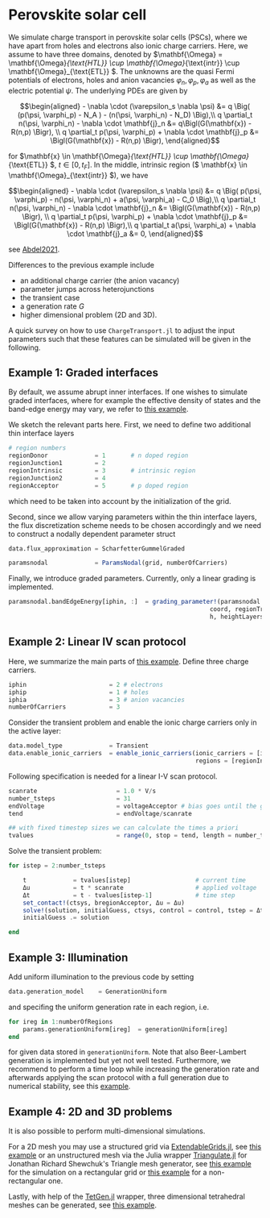 Perovskite solar cell
================================
We simulate charge transport in perovskite solar cells (PSCs), where we have apart from holes and electrons also ionic charge carriers. Here, we assume to have three domains, denoted by
$\mathbf{\Omega} = \mathbf{\Omega}_{\text{HTL}} \cup \mathbf{\Omega}_{\text{intr}} \cup \mathbf{\Omega}_{\text{ETL}}  $.
The unknowns are the quasi Fermi potentials of electrons, holes and anion vacancies
$\varphi_n, \varphi_p, \varphi_a$
as well as the electric potential
$\psi$.
The underlying PDEs are given by
```math
\begin{aligned}
	- \nabla \cdot (\varepsilon_s \nabla \psi) &= q \Big( (p(\psi, \varphi_p) - N_A ) - (n(\psi, \varphi_n) - N_D) \Big),\\
	q \partial_t n(\psi, \varphi_n) - \nabla \cdot \mathbf{j}_n &= q\Bigl(G(\mathbf{x}) - R(n,p) \Bigr), \\
	q \partial_t p(\psi, \varphi_p) + \nabla \cdot \mathbf{j}_p &= \Bigl(G(\mathbf{x}) - R(n,p) \Bigr),
\end{aligned}
```
for
$\mathbf{x} \in \mathbf{\Omega}_{\text{HTL}} \cup  \mathbf{\Omega}_{\text{ETL}} $, $t \in [0, t_F]$. In the middle, intrinsic region ($ \mathbf{x} \in \mathbf{\Omega}_{\text{intr}} $), we have
```math
\begin{aligned}
	- \nabla \cdot (\varepsilon_s \nabla \psi) &= q \Big( p(\psi, \varphi_p)  - n(\psi, \varphi_n) + a(\psi, \varphi_a) - C_0 \Big),\\
q \partial_t n(\psi, \varphi_n)	- \nabla \cdot \mathbf{j}_n &= \Bigl(G(\mathbf{x}) - R(n,p) \Bigr), \\
	q \partial_t p(\psi, \varphi_p) + \nabla \cdot \mathbf{j}_p &= \Bigl(G(\mathbf{x}) - R(n,p) \Bigr),\\
	q \partial_t a(\psi, \varphi_a) + \nabla \cdot \mathbf{j}_a &= 0,
\end{aligned}
```
see [Abdel2021](https://www.sciencedirect.com/science/article/abs/pii/S0013468621009865).

Differences to the previous example include
- an additional charge carrier (the anion vacancy)
- parameter jumps across heterojunctions
- the transient case
- a generation rate $G$
- higher dimensional problem (2D and 3D).

A quick survey on how to use `ChargeTransport.jl` to adjust the input parameters such that these features can be simulated will be given in the following.

## Example 1: Graded interfaces
By default, we assume abrupt inner interfaces. If one wishes to simulate graded interfaces, where for example the effective density of states and the band-edge energy may vary, we refer to [this example](https://github.com/PatricioFarrell/ChargeTransport.jl/blob/master/examples/Example105_PSC_gradedFlux.jl).

We sketch the relevant parts here. First, we need to define two additional thin interface layers

```julia
# region numbers
regionDonor             = 1       # n doped region
regionJunction1         = 2
regionIntrinsic         = 3       # intrinsic region
regionJunction2         = 4
regionAcceptor          = 5       # p doped region
```
which need to be taken into account by the initialization of the grid.

Second, since we allow varying parameters within the thin interface layers, the flux discretization scheme needs to be chosen accordingly and we need to construct a nodally dependent parameter struct

```julia
data.flux_approximation = ScharfetterGummelGraded

paramsnodal             = ParamsNodal(grid, numberOfCarriers)
```

Finally, we introduce graded parameters. Currently, only a linear grading is implemented.

```julia
paramsnodal.bandEdgeEnergy[iphin, :]  = grading_parameter!(paramsnodal.bandEdgeEnergy[iphin, :],
                                                        coord, regionTransportLayers, regionJunctions,
                                                        h, heightLayers, lengthLayers, EC)
```

## Example 2: Linear IV scan protocol
Here, we summarize the main parts of [this example](https://github.com/PatricioFarrell/ChargeTransport.jl/blob/master/examples/Example106_PSC_withIons_IVMeasurement.jl).
Define three charge carriers.
```julia
iphin                       = 2 # electrons
iphip                       = 1 # holes
iphia                       = 3 # anion vacancies
numberOfCarriers            = 3
```
Consider the transient problem and enable the ionic charge carriers only in the active layer:
```julia
data.model_type             = Transient
data.enable_ionic_carriers  = enable_ionic_carriers(ionic_carriers = [iphia],
                                                    regions = [regionIntrinsic])
```

Following specification is needed for a linear I-V scan protocol.

```julia
scanrate                      = 1.0 * V/s
number_tsteps                 = 31
endVoltage                    = voltageAcceptor # bias goes until the given voltage at acceptor boundary
tend                          = endVoltage/scanrate

## with fixed timestep sizes we can calculate the times a priori
tvalues                       = range(0, stop = tend, length = number_tsteps)
```
Solve the transient problem:
```julia
for istep = 2:number_tsteps

    t             = tvalues[istep]                  # current time
    Δu            = t * scanrate                    # applied voltage
    Δt            = t - tvalues[istep-1]            # time step
    set_contact!(ctsys, bregionAcceptor, Δu = Δu)
    solve!(solution, initialGuess, ctsys, control = control, tstep = Δt) # provide time step
    initialGuess .= solution

end
```
## Example 3: Illumination
Add uniform illumination to the previous code by setting

```julia
data.generation_model    = GenerationUniform
```
and specifing the uniform generation rate in each region, i.e.

```julia
for ireg in 1:numberOfRegions
    params.generationUniform[ireg]  = generationUniform[ireg]
end
```
for given data  stored in `generationUniform`. Note that also Beer-Lambert generation is implemented but yet not well tested.
Furthermore, we recommend to perform a time loop while increasing the generation rate and afterwards applying the scan protocol with a full generation due to numerical stability, see this [example](https://github.com/PatricioFarrell/ChargeTransport.jl/blob/master/examples/Example107_PSC_uniform_Generation.jl).

## Example 4: 2D and 3D problems
It is also possible to perform multi-dimensional simulations.

For a 2D mesh you may use a structured grid via [ExtendableGrids.jl](https://github.com/j-fu/ExtendableGrids.jl), see [this example](https://github.com/PatricioFarrell/ChargeTransport.jl/blob/master/examples/Example108_PSC_2D_tensorGrid.jl) or an unstructured mesh via the Julia wrapper [Triangulate.jl](https://github.com/JuliaGeometry/Triangulate.jl) for Jonathan Richard Shewchuk's Triangle mesh generator, see [this example](https://github.com/PatricioFarrell/ChargeTransport.jl/blob/master/examples/Example201_PSC_2D_unstructuredGrid.jl) for the simulation on a rectangular grid or [this example](https://github.com/PatricioFarrell/ChargeTransport.jl/blob/master/examples/Example201_2D_non_rectangularGrid.jl) for a non-rectangular one.

Lastly, with help of the [TetGen.jl](https://github.com/JuliaGeometry/TetGen.jl) wrapper, three dimensional tetrahedral meshes can be generated, see [this example](https://github.com/PatricioFarrell/ChargeTransport.jl/blob/master/examples/Example202_3D_grid.jl).